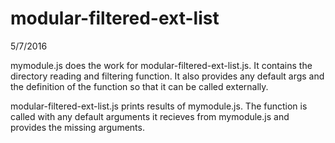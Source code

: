 # modular-filtered-ext-list

5/7/2016
  
mymodule.js does the work for modular-filtered-ext-list.js. It contains the directory reading and filtering function. It also provides any default args and the definition of the function so that it can be called externally.

modular-filtered-ext-list.js prints results of mymodule.js. The function is called with any default arguments it recieves from mymodule.js and provides the missing arguments.
